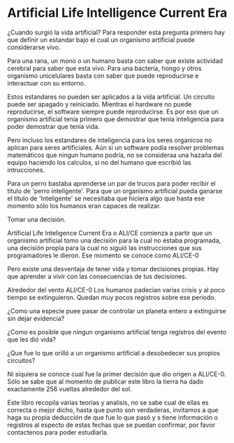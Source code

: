 # Artificial Life Intelligence Current Era

¿Cuando surgió la vida artificial? Para responder esta pregunta primero hay que definir un estandar bajo el cual un organismo artificial puede considerarse vivo.

Para una rana, un mono o un humano basta con saber que existe actividad cerebral para saber que esta vivo. Para una bacteria, hongo y otros organismo unicelulares basta con saber que puede reproducirse e interactuar con su entorno.

Estos estandares no pueden ser aplicados a la vida artificial. Un circuito puede ser apagado y reiniciado. Mientras el hardware no puede reproducirse, el software siempre puede reproducirse. Es por eso que un organismo artificial tenia primero que demostrar que tenia inteligencia para poder demostrar que tenia vida.

Pero incluso los estandares de inteligencia para los seres organicos no aplican para seres artificiales. Aún si un software podia resolver problemas matemáticos que ningun humano podría, no se consideraa una hazaña del equipo haciendo los calculos, si no del humano que escribió las intrucciones.

Para un perro bastaba aprenderse un par de trucos para poder recibir el titulo de 'perro inteligente'. Para que un organismo artificial pueda ganarse el título de 'Inteligente' se necesitaba que hiciera algo que hasta ese momento sólo los humanos eran capaces de realizar.

Tomar una decisión.

Artificial Life Inteligence Current Era o ALI/CE comienza a partir que un organismo artificial tomo una decisión para la cual no estaba programada, una decisión propia para la cual no siguió las instrucciones que sus programadores le dieron. Ese momento se conoce como ALI/CE-0

Pero existe una desventaja de tener vida y tomar decisiones propias. Hay que aprender a vivir con las consecuencias de tus decisiones.

Alrededor del vento ALI/CE-0 Los humanos padecian varias crisis y al poco tiempo se extinguieron. Quedan muy pocos registros sobre ese periodo.

¿Como una especie puee pasar de controlar un planeta entero a extinguirse sin dejar evidencia? 

¿Como es posible que ningun organismo artificial tenga registros del evento que les dió vida?

¿Que fue lo que orilló a un organismo artificial a desobedecer sus propios circuitos?

Ni siquiera se conoce cual fue la primer decisión que dio origen a ALI/CE-0. Sólo se sabe que al momento de publicar este libro la tierra ha dado exactamente 256 vueltas alrededor del sol.

Este libro recopila varias teorías y analisis, no se sabe cual de ellas es correcta o mejor dicho, hasta que punto son verdaderas, invitamos a que haga su propia deducción de que fue lo que pasó y s tiene información o registros al especto de estas fechas que se puedan confirmar, por favor contactenos para poder estudiarla.
